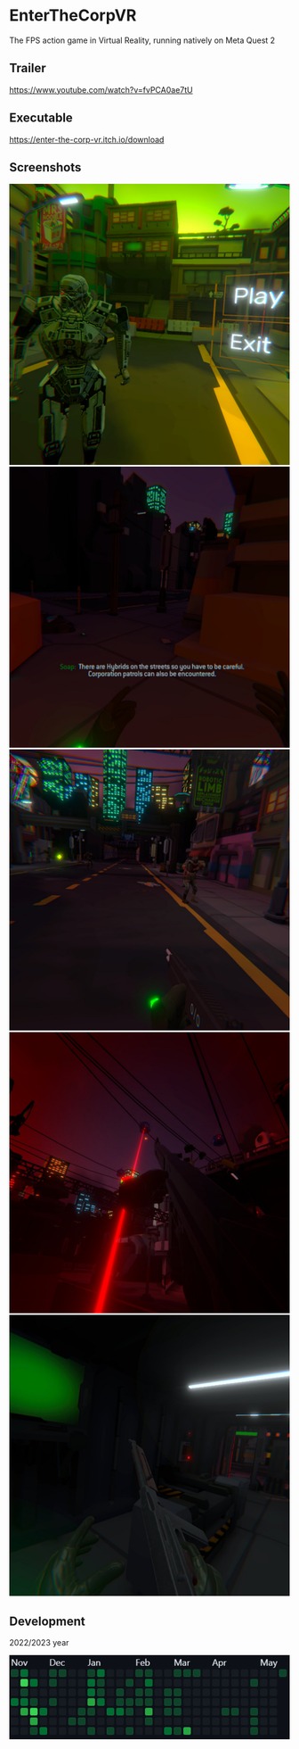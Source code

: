 # EnterTheCorpVR

The FPS action game in Virtual Reality, running natively on Meta Quest 2

## Trailer

https://www.youtube.com/watch?v=fvPCA0ae7tU

## Executable

https://enter-the-corp-vr.itch.io/download

## Screenshots

![enter-the-corp-vr](1684683700418.png)
![enter-the-corp-vr](1684683700422.png)
![enter-the-corp-vr](1684683700425.png)
![enter-the-corp-vr](1684683700429.png)
![enter-the-corp-vr](1684683700434.png)

## Development

2022/2023 year

![enter-the-corp-vr](git.png)

